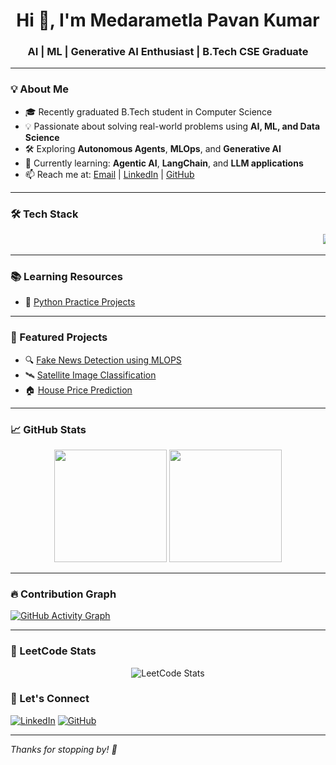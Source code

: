 <h1 align="center">Hi 👋, I'm Medarametla Pavan Kumar</h1>
<h3 align="center">AI | ML | Generative AI Enthusiast | B.Tech CSE Graduate</h3>

---

### 💡 About Me

- 🎓 Recently graduated B.Tech student in Computer Science  
- 💡 Passionate about solving real-world problems using **AI, ML, and Data Science**  
- 🛠️ Exploring **Autonomous Agents**, **MLOps**, and **Generative AI**  
- 🌱 Currently learning: **Agentic AI**, **LangChain**, and **LLM applications**  
- 📫 Reach me at: [Email](mailto:medarametlapavankumar18@gmail.com) | [LinkedIn](https://www.linkedin.com/in/pavan-kumar-medarametla-78676a22a/) | [GitHub](https://github.com/PavanKumar599)

---

### 🛠️ Tech Stack

<p align="center">
  <marquee behavior="scroll" direction="left" scrollamount="7">
    <img src="https://img.shields.io/badge/Python-3776AB?style=for-the-badge&logo=python&logoColor=white"/>
    <img src="https://img.shields.io/badge/Java-ED8B00?style=for-the-badge&logo=java&logoColor=white"/>
    <img src="https://img.shields.io/badge/DBMS-4479A1?style=for-the-badge"/>
    <img src="https://img.shields.io/badge/SQL-003B57?style=for-the-badge&logo=mysql&logoColor=white"/>
    <img src="https://img.shields.io/badge/Git-F05032?style=for-the-badge&logo=git&logoColor=white"/>
    <img src="https://img.shields.io/badge/Machine%20Learning-FF6F00?style=for-the-badge"/>
    <img src="https://img.shields.io/badge/Deep%20Learning-8E24AA?style=for-the-badge"/>
    <img src="https://img.shields.io/badge/TensorFlow-FF6F00?style=for-the-badge&logo=tensorflow&logoColor=white"/>
    <img src="https://img.shields.io/badge/scikit--learn-F7931E?style=for-the-badge&logo=scikit-learn&logoColor=white"/>
    <img src="https://img.shields.io/badge/MLOps-0064a5?style=for-the-badge"/>
    <img src="https://img.shields.io/badge/NLP-007ACC?style=for-the-badge"/>
    <img src="https://img.shields.io/badge/Generative%20AI-ff4081?style=for-the-badge"/>
  </marquee>
</p>

---

### 📚 Learning Resources

- 🐍 [Python Practice Projects](https://github.com/PavanKumar599/python)

---

### 🚀 Featured Projects

- 🔍 [Fake News Detection using MLOPS](https://github.com/PavanKumar599/Fake-news-Detection)
- 🛰️ [Satellite Image Classification](https://github.com/PavanKumar599/satellite-image-classification) <!-- Replace with actual repo -->
- 🏠 [House Price Prediction](https://github.com/PavanKumar599/House-price-prediction) <!-- Replace with actual repo -->

---

### 📈 GitHub Stats

<p align="center">
  <img src="https://github-readme-stats.vercel.app/api?username=PavanKumar599&show_icons=true&theme=radical" height="180"/>
  <img src="https://github-readme-stats.vercel.app/api/top-langs/?username=PavanKumar599&layout=compact&theme=radical" height="180"/>
</p>

---

### 🔥 Contribution Graph

[![GitHub Activity Graph](https://github-readme-activity-graph.vercel.app/graph?username=PavanKumar599&theme=react-dark)](https://github.com/ashutosh00710/github-readme-activity-graph)

---

### 🧠 LeetCode Stats

<p align="center">
  <img src="https://leetcard.jacoblin.cool/pavan_kumar599?ext=contest&theme=dark" alt="LeetCode Stats" />
</p>


### 🤝 Let's Connect

[![LinkedIn](https://img.shields.io/badge/LinkedIn-blue?style=for-the-badge&logo=linkedin&logoColor=white)](https://www.linkedin.com/in/pavan-kumar-medarametla-78676a22a/)
[![GitHub](https://img.shields.io/badge/GitHub-100000?style=for-the-badge&logo=github&logoColor=white)](https://github.com/PavanKumar599)

---

*Thanks for stopping by! 🚀*
